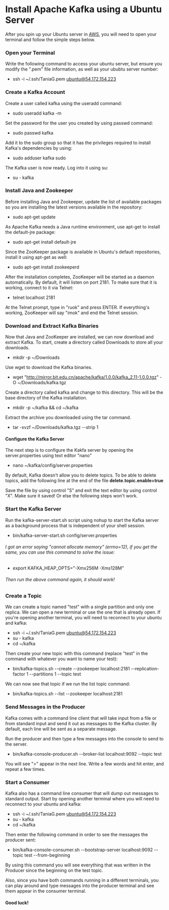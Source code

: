 # Install Apache Kafka using a Ubuntu Server

After you spin up your Ubuntu server in [AWS](https://aws.amazon.com), you will need to open your terminal and follow the simple steps below.

### Open your Terminal 

Write the following command to access your ubuntu server, but ensure you modify the ".pem" file information, as well as your ububtu server number:
+ ssh -i ~/.ssh/TaniaG.pem ubuntu@54.172.154.223

### Create a Kafka Account 

Create a user called kafka using the useradd command:
+ sudo useradd kafka -m

Set the password for the user you created by using passwd command:
+ sudo passwd kafka

Add it to the sudo group so that it has the privileges required to install Kafka's dependencies by using:
+ sudo adduser kafka sudo

The Kafka user is now ready. Log into it using su:
+ su - kafka

### Install Java and Zookeeper

Before installing Java and Zookeeper, update the list of available packages so you are installing the latest versions available in the repository:
+ sudo apt-get update

As Apache Kafka needs a Java runtime environment, use apt-get to install the default-jre package:
+ sudo apt-get install default-jre

Since the ZooKeeper package is available in Ubuntu's default repositories, install it using apt-get as well:
+ sudo apt-get install zookeeperd

After the installation completes, ZooKeeper will be started as a daemon automatically. By default, it will listen on port 2181.
To make sure that it is working, connect to it via Telnet:
+ telnet localhost 2181

At the Telnet prompt, type in "ruok" and press ENTER. If everything's working, ZooKeeper will say "imok" and end the Telnet session.

### Download and Extract Kafka Binaries

Now that Java and ZooKeeper are installed, we can now download and extract Kafka.
To start, create a directory called Downloads to store all your downloads.
+ mkdir -p ~/Downloads

Use wget to download the Kafka binaries.
+ wget "http://mirror.bit.edu.cn/apache/kafka/1.0.0/kafka_2.11-1.0.0.tgz" -O ~/Downloads/kafka.tgz

Create a directory called kafka and change to this directory. This will be the base directory of the Kafka installation.
+ mkdir -p ~/kafka && cd ~/kafka

Extract the archive you downloaded using the tar command.
+ tar -xvzf ~/Downloads/kafka.tgz --strip 1

#### Configure the Kafka Server

The next step is to configure the Kakfa server by opening the server.properties using text editor "nano"
+ nano ~/kafka/config/server.properties

By default, Kafka doesn't allow you to delete topics. To be able to delete topics, add the following line at the end of the file
**delete.topic.enable=true**

Save the file by using control "S" and exit the text editor by using control "X". Make sure it saved! Or else the following steps won't work. 

### Start the Kafka Server

Run the kafka-server-start.sh script using nohup to start the Kafka server as a background process that is independent of your shell session.
+ bin/kafka-server-start.sh config/server.properties

###### I got an error saying "cannot allocate memory" (errno=12), if you get the same, you can use this command to solve the issue:
+ export KAFKA_HEAP_OPTS="-Xmx256M -Xms128M"

###### Then run the above command again, it should work!

### Create a Topic

We can create a topic named "test" with a single partition and only one replica. We can open a new terminal or use the one that is already open. 
If you're opening another terminal, you will need to reconnect to your ubuntu and kafka:
+ ssh -i ~/.ssh/TaniaG.pem ubuntu@54.172.154.223
+ su - kafka
+ cd ~/kafka

Then create your new topic with this command (replace "test" in the command with whatever you want to name your test):
+ bin/kafka-topics.sh --create --zookeeper localhost:2181 --replication-factor 1 --partitions 1 --topic test

We can now see that topic if we run the list topic command:
+ bin/kafka-topics.sh --list --zookeeper localhost:2181

### Send Messages in the Producer

Kafka comes with a command line client that will take input from a file or from standard input and send it out as messages to the Kafka cluster. 
By default, each line will be sent as a separate message.

Run the producer and then type a few messages into the console to send to the server.
+ bin/kafka-console-producer.sh --broker-list localhost:9092 --topic test

You will see ">" appear in the next line. Write a few words and hit enter, and repeat a few times. 


### Start a Consumer

Kafka also has a command line consumer that will dump out messages to standard output. 
Start by opening another terminal where you will need to reconnect to your ubuntu and kafka:
+ ssh -i ~/.ssh/TaniaG.pem ubuntu@54.172.154.223
+ su - kafka
+ cd ~/kafka

Then enter the following command in order to see the messages the producer sent:
+ bin/kafka-console-consumer.sh --bootstrap-server localhost:9092 --topic test --from-beginning

By using this command you will see everything that was written in the Producer since the beginning on the test topic. 

Also, since you have both commands running in a different terminals, you can play around and type messages into the producer terminal and see them appear in the consumer terminal.

#### Good luck! 
